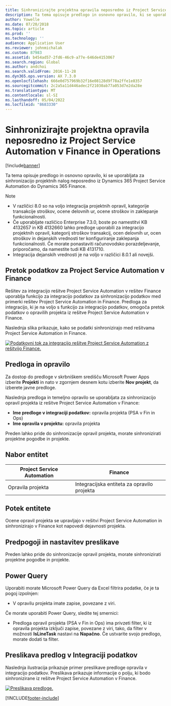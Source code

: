 ```yaml
---
title: Sinhronizirajte projektna opravila neposredno iz Project Service Automation v Finance in Operations
description: Ta tema opisuje predlogo in osnovno opravilo, ki se uporabljata za sinhronizacijo projektnih nalog neposredno iz Microsoft Dynamics 365 Project Service Automation na Dynamics 365 Finance.
author: Yowelle
ms.date: 07/20/2018
ms.topic: article
ms.prod: ''
ms.technology: ''
audience: Application User
ms.reviewer: johnmichalak
ms.custom: 87983
ms.assetid: b454ad57-2fd6-46c9-a77e-646de4153067
ms.search.region: Global
ms.author: andchoi
ms.search.validFrom: 2016-11-28
ms.dyn365.ops.version: AX 7.3.0
ms.openlocfilehash: 666e0d757969b32f16e08128d9f78a2ffe1e8357
ms.sourcegitcommit: 2c2a5a11d446adec2f21030ab77a053d7e2da28e
ms.translationtype: MT
ms.contentlocale: sl-SI
ms.lasthandoff: 05/04/2022
ms.locfileid: "8683330"
---
```

# <a name="synchronize-project-tasks-directly-from-project-service-automation-to-finance-and-operations"></a>Sinhronizirajte projektna opravila neposredno iz Project Service Automation v Finance in Operations

[!include[banner](../includes/banner.md)]

Ta tema opisuje predlogo in osnovno opravilo, ki se uporabljata za sinhronizacijo projektnih nalog neposredno iz Dynamics 365 Project Service Automation do Dynamics 365 Finance.

> [!NOTE]
> - V različici 8.0 so na voljo integracija projektnih opravil, kategorije transakcije stroškov, ocene delovnih ur, ocene stroškov in zaklepanje funkcionalnosti.
> - Če uporabljate različico Enterprise 7.3.0, boste po namestitvi KB 4132657 in KB 4132660 lahko predloge uporabili za integracijo projektnih opravil, kategorij stroškov transakcij, ocen delovnih ur, ocen stroškov in dejanskih vrednosti ter konfiguriranje zaklepanja funkcionalnosti. Če morate ponastaviti računovodsko porazdeljevanje, priporočamo, da namestite tudi KB 4131710.
> - Integracija dejanskih vrednosti je na voljo v različici 8.0.1 ali novejši.

## <a name="data-flow-for-project-service-automation-to-finance"></a>Pretok podatkov za Project Service Automation v Finance

Rešitev za integracijo rešitve Project Service Automation v rešitev Finance uporablja funkcijo za integracijo podatkov za sinhronizacijo podatkov med primerki rešitev Project Service Automation in Finance. Predloga za integracijo, ki je na voljo s funkcijo za integracijo podatkov, omogoča pretok podatkov o opravilih projekta iz rešitve Project Service Automation v Finance.

Naslednja slika prikazuje, kako se podatki sinhronizirajo med rešitvama Project Service Automation in Finance.

[![Podatkovni tok za integracijo rešitve Project Service Automation z rešitvijo Finance.](./media/ProjectTasksFlow.png)](./media/ProjectTasksFlow.png)

## <a name="template-and-task"></a>Predloga in opravilo

Za dostop do predloge v skrbniškem središču Microsoft Power Apps izberite **Projekti** in nato v zgornjem desnem kotu izberite **Nov projekt**, da izberete javne predloge.

Naslednja predloga in temeljno opravilo se uporabljata za sinhronizacijo opravil projekta iz rešitve Project Service Automation v Finance:

- **Ime predloge v integraciji podatkov:** opravila projekta (PSA v Fin in Ops)
- **Ime opravila v projektu:** opravila projekta

Preden lahko pride do sinhronizacije opravil projekta, morate sinhronizirati projektne pogodbe in projekte.

## <a name="entity-set"></a>Nabor entitet

| Project Service Automation | Finance                             |
|----------------------------|-------------------------------------|
| Opravila projekta              | Integracijska entiteta za opravilo projekta |

## <a name="entity-flow"></a>Potek entitete

Ocene opravil projekta se upravljajo v rešitvi Project Service Automation in sinhronizirajo v Finance kot napovedi dejavnosti projekta.

## <a name="prerequisites-and-mapping-setup"></a>Predpogoji in nastavitev preslikave

Preden lahko pride do sinhronizacije opravil projekta, morate sinhronizirati projektne pogodbe in projekte.

## <a name="power-query"></a>Power Query

Uporabiti morate Microsoft Power Query da Excel filtrira podatke, če je ta pogoj izpolnjen:

- V opravilu projekta imate zapise, povezane z viri.

Če morate uporabiti Power Query, sledite tej smernici:

- Predloga opravil projekta (PSA v Fin in Ops) ima privzeti filter, ki iz opravila projekta izključi zapise, povezane z viri, tako, da filter v možnosti **IsLineTask** nastavi na **Napačno**. Če ustvarite svojo predlogo, morate dodati ta filter.

## <a name="template-mapping-in-data-integration"></a>Preslikava predlog v Integraciji podatkov

Naslednja ilustracija prikazuje primer preslikave predloge opravila v integracijo podatkov. Preslikava prikazuje informacije o polju, ki bodo sinhronizirane iz rešitve Project Service Automation v Finance.

[![Preslikava predloge.](./media/ProjectTasksMapping.png)](./media/ProjectTasksMapping.png)


[!INCLUDE[footer-include](../includes/footer-banner.md)]